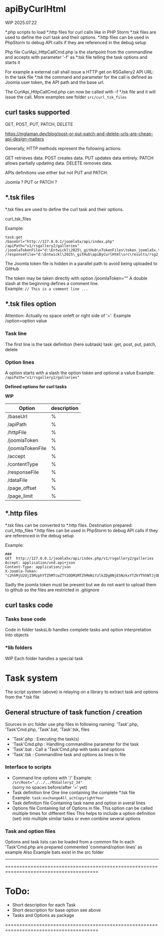 # apiByCurlHtml

WIP 2025.07.22

*.php scripts to load *.http files for curl calls like in PHP Storm
*.tsk files are used to define the curl task and their options. 
*.http files can be used in PhpStorm to debug API calls if they are referenced in the debug setup

Php file CurlApi_HttpCallCmd.php is the startpoint from the commandline and accepts with parameter '-f' as *.tsk file telling the task options and starts it

For example a external call shall issue a HTTP get on RSGallery2 API URL:  
In the task file *.tsk the command and parameter for the call is defined as Joomla user token, the API path and the base url.

The CurlApi_HttpCallCmd.php can now be called with -f *.tsk file and it will issue the call.
More examples see folder ```src/curl_tsk_files```

##  curl tasks supported

GET, POST, PUT, PATCH, DELETE

https://mglaman.dev/blog/post-or-put-patch-and-delete-urls-are-cheap-api-design-matters

Generally, HTTP methods represent the following actions:

GET retrieves data.
POST creates data.
PUT updates data entirely.
PATCH allows partially updating data.
DELETE removes data.

APIs definitions use either but not PUT and PATCH.

Joomla ? PUT or PATCH ?

## *.tsk files 

*.tsk files are used to define the curl task and their options. 

curl_tsk_files

Example:
```
task:get
/baseUrl="http://127.0.0.1/joomla5x/api/index.php"
/apiPath="v1/rsgallery2/galleries"
/joomlaTokenFile="d:\Entwickl\2025\_gitHub\xTokenFiles\token_joomla5x.txt"
/responseFile="d:\Entwickl\2025\_gitHub\apiByCurlHtml\src\results/rsg2_getGalleries.json"
```

The Joomla token file is hidden in a parallel path to avoid being uploaded to GitHub

The token may be taken directly with option /joomlaToken="<token>"
A double slash at the beginning defines a comment line.  
Example: ```// This is a comment line ...```

## *.tsk files option 

Attention: Actually no space onleft or right side of '='. Example  /option=option value

### Task line
The first line is the task definition (here subtask)
task: get, post, put, patch, delete

### Option lines 

A option starts with a slash the option token and optional a value
Example: ```/apiPath="v1/rsgallery2/galleries"```

**Defined options for curl tasks**

**WIP**

| Option | description | 
|---|---|
| /baseUrl | % | 
| /apiPath | % | 
| /httpFile | % | 
| /joomlaToken | % | 
| /joomlaTokenFile | % | 
| /accept | % | 
| /contentType | % | 
| /responseFile | % | 
| /dataFile | % | 
| /page_offset | % | 
| /page_limit | % | 


## *.http files 

*.tsk files can be converted to *.http files. Destination prepared: curl_http_files
*.http files can be used in PhpStorm to debug API calls if they are referenced in the debug setup

Example:
```
###
GET  http://127.0.0.1/joomla5x/api/index.php/v1/rsgallery2/galleries
Accept: application/vnd.api+json
Content-Type: application/json
X-Joomla-Token: "c2hhMjU2OjI5MzphYTZhMTcwZTY2ODM1MTZhMmNiYzlkZDg0NjE5NzkxYTZkYThhNTJjODFhZTVkNWViYmZmMjljMmY2ZTQ4NGYz"
```

Sadly the joomla token must be present but we do not want to upload them to github so the files are restricted in .gitignore

## curl tasks code

### Tasks base code

Code in folder tasksLib handles complete tasks and option interpretation into objects

### *lib folders
WIP
Each folder handles a special task


# Task system

The script system (above) is relaying on a library to extract task and options from the *.tsk file

## General structure of task function / creation

Sources in src folder use php files in following naming: 'Task'.php, 'Task'Cmd.php, 'Task'.bat, 'Task'.tsk, files  

* 'Task'.php    : Executing the task(s)
* 'Task'Cmd.php : Handling commandline parameter for the task
* 'Task'.bat    : Call a 'Task'Cmd.php  with tasks and options 
* 'Task'.tsk    : Commandline task and options as lines in file

### Interface to scripts

- Command line options with '/'
  Example: ``` /srcRoot="./../../RSGallery2_J4"```    
  (sorry no spaces before/after '=' yet) 
- Task definition line 
  One line containing the complete *.tsk file  
  Example: ```task:exchangeAll_actCopyrightYear```
- Task definition file
  Containing task name and option in sveral lines
- Options file
  Containing list of Options in file. This option can be called multiple times for different files
  This helps to include a option definition (set) into multiple similar tasks or even combine several options
  
### Task and option files

Options and task lists can be loaded from a common file
In each 'Task'Cmd.php are prepared commented 'command/option lines' as example 
Also Example bats exist in the src folder


---
=======================================================================================
# ToDo:
* Short description for each Task
* Short description for base option see above 
* Tasks and Options as package

=======================================================================================

